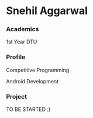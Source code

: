 # Snehil Aggarwal

### Academics 

1st Year DTU

### Profile 

Competitive Programming 

Android Development

### Project 

TO BE STARTED :)